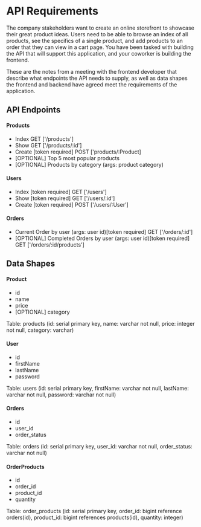 # API Requirements
The company stakeholders want to create an online storefront to showcase their great product ideas. Users need to be able to browse an index of all products, see the specifics of a single product, and add products to an order that they can view in a cart page. You have been tasked with building the API that will support this application, and your coworker is building the frontend.

These are the notes from a meeting with the frontend developer that describe what endpoints the API needs to supply, as well as data shapes the frontend and backend have agreed meet the requirements of the application. 

## API Endpoints
#### Products
- Index 
GET ['/products']
- Show
GET ['/products/:id']
- Create [token required]
POST ['products/:Product]
- [OPTIONAL] Top 5 most popular products 
- [OPTIONAL] Products by category (args: product category)

#### Users
- Index [token required]
GET ['/users']
- Show [token required]
GET ['/users/:id']
- Create [token required]
POST ['/users/:User']

#### Orders
- Current Order by user (args: user id)[token required]
GET ['/orders/:id']
- [OPTIONAL] Completed Orders by user (args: user id)[token required]
GET ['/orders/:id/products']

## Data Shapes
#### Product
-  id
- name
- price
- [OPTIONAL] category

Table: products (id: serial primary key, name: varchar not null, price: integer not null, category: varchar)

#### User
- id
- firstName
- lastName
- password

Table: users (id: serial primary key, firstName: varchar not null, lastName: varchar not null, password: varchar not null)

#### Orders
- id
- user_id
- order_status 

Table: orders (id: serial primary key, user_id: varchar not null, order_status: varchar not null)

#### OrderProducts
- id
- order_id
- product_id
- quantity 

Table: order_products (id: serial primary key, order_id: bigint reference orders(id), product_id: bigint references products(id), quantity: integer)
